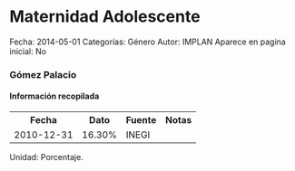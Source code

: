 Maternidad Adolescente
=====

Fecha: 2014-05-01
Categorías: Género
Autor: IMPLAN
Aparece en pagina inicial: No

### Gómez Palacio

#### Información recopilada

<table class="table table-hover table-bordered">
  <tr><th>Fecha</th><th>Dato</th><th>Fuente</th><th>Notas</th></tr>
  <tr><td>2010-12-31</td><td>16.30%</td><td>INEGI</td><td></td></tr>
</table>

Unidad: Porcentaje.
